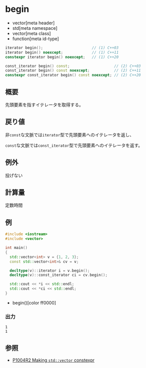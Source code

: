 # begin
* vector[meta header]
* std[meta namespace]
* vector[meta class]
* function[meta id-type]

```cpp
iterator begin();                      // (1) C++03
iterator begin() noexcept;             // (1) C++11
constexpr iterator begin() noexcept;   // (1) C++20

const_iterator begin() const;                    // (2) C++03
const_iterator begin() const noexcept;           // (2) C++11
constexpr const_iterator begin() const noexcept; // (2) C++20
```

## 概要
先頭要素を指すイテレータを取得する。


## 戻り値
非`const`な文脈では`iterator`型で先頭要素へのイテレータを返し、

`const`な文脈では`const_iterator`型で先頭要素へのイテレータを返す。


## 例外
投げない


## 計算量
定数時間


## 例
```cpp example
#include <iostream>
#include <vector>

int main()
{
  std::vector<int> v = {1, 2, 3};
  const std::vector<int>& cv = v;

  decltype(v)::iterator i = v.begin();
  decltype(v)::const_iterator ci = cv.begin();

  std::cout << *i << std::endl;
  std::cout << *ci << std::endl;
}
```
* begin()[color ff0000]

### 出力
```
1
1
```

## 参照
- [P1004R2 Making `std::vector` constexpr](https://www.open-std.org/jtc1/sc22/wg21/docs/papers/2019/p1004r2.pdf)
